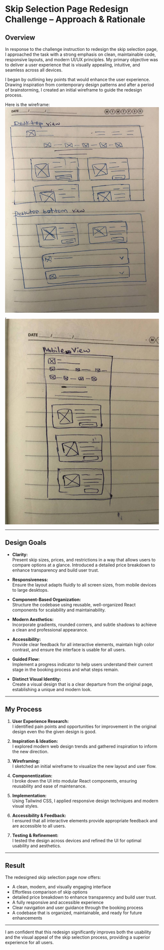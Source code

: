 # Skip Selection Page Redesign Challenge – Approach & Rationale

## Overview

In response to the challenge instruction to redesign the skip selection page, I approached the task with a strong emphasis on clean, maintainable code, responsive layouts, and modern UI/UX principles. My primary objective was to deliver a user experience that is visually appealing, intuitive, and seamless across all devices.

I began by outlining key points that would enhance the user experience. Drawing inspiration from contemporary design patterns and after a period of brainstorming, I created an initial wireframe to guide the redesign process.

Here is the wireframe: ![Wireframe Sketch](./assets/desktop_wireframe.jpg) , ![Wireframe Sketch](./assets/mobile_view_wireframe.jpg)

---

## Design Goals

- **Clarity:**  
  Present skip sizes, prices, and restrictions in a way that allows users to compare options at a glance.
  Introduced a detailed price breakdown to enhance transparency and build user trust.

- **Responsiveness:**  
  Ensure the layout adapts fluidly to all screen sizes, from mobile devices to large desktops.

- **Component-Based Organization:**  
  Structure the codebase using reusable, well-organized React components for scalability and maintainability.

- **Modern Aesthetics:**  
  Incorporate gradients, rounded corners, and subtle shadows to achieve a clean and professional appearance.

- **Accessibility:**  
  Provide clear feedback for all interactive elements, maintain high color contrast, and ensure the interface is usable for all users.

- **Guided Flow:**  
  Implement a progress indicator to help users understand their current stage in the booking process and what steps remain.

- **Distinct Visual Identity:**  
  Create a visual design that is a clear departure from the original page, establishing a unique and modern look.

---

## My Process

1. **User Experience Research:**  
   I identified pain points and opportunities for improvement in the original design even tho the given design is good.

2. **Inspiration & Ideation:**  
   I explored modern web design trends and gathered inspiration to inform the new direction.

3. **Wireframing:**  
   I sketched an initial wireframe to visualize the new layout and user flow.

4. **Componentization:**  
   I broke down the UI into modular React components, ensuring reusability and ease of maintenance.

5. **Implementation:**  
   Using Tailwind CSS, I applied responsive design techniques and modern visual styles.

6. **Accessibility & Feedback:**  
   I ensured that all interactive elements provide appropriate feedback and are accessible to all users.

7. **Testing & Refinement:**  
   I tested the design across devices and refined the UI for optimal usability and aesthetics.

---

## Result

The redesigned skip selection page now offers:

- A clean, modern, and visually engaging interface
- Effortless comparison of skip options
- detailed price breakdown to enhance transparency and build user trust.
- A fully responsive and accessible experience
- Clear navigation and user guidance through the booking process
- A codebase that is organized, maintainable, and ready for future enhancements

---

I am confident that this redesign significantly improves both the usability and the visual appeal of the skip selection process, providing a superior experience for all users.
